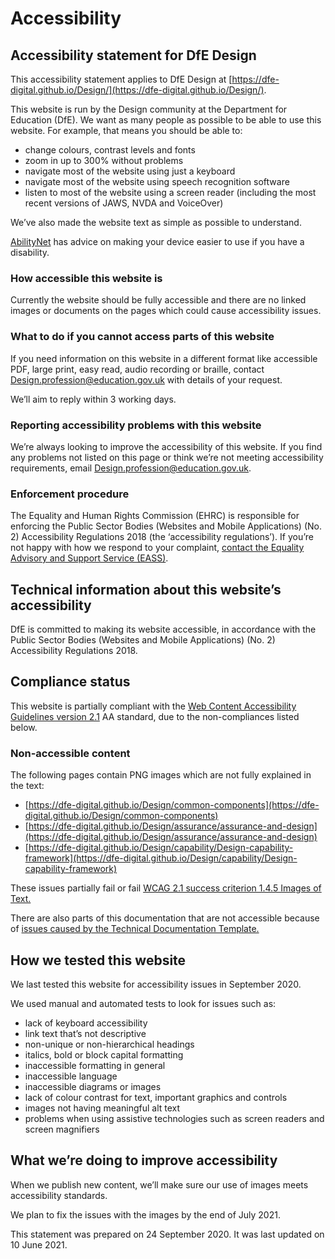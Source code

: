 # Accessibility

## Accessibility statement for DfE Design

This accessibility statement applies to DfE Design at [https://dfe-digital.github.io/Design/](https://dfe-digital.github.io/Design/).

This website is run by the Design community at the Department for Education (DfE). We want as many people as possible to be able to use this website. For example, that means you should be able to:

+ change colours, contrast levels and fonts
+ zoom in up to 300% without problems
+ navigate most of the website using just a keyboard
+ navigate most of the website using speech recognition software
+ listen to most of the website using a screen reader (including the most recent versions of JAWS, NVDA and VoiceOver)

We’ve also made the website text as simple as possible to understand.

[AbilityNet](https://mcmw.abilitynet.org.uk/) has advice on making your device easier to use if you have a disability.

### How accessible this website is

Currently the website should be fully accessible and there are no linked images or documents on the pages which could cause accessibility issues.

### What to do if you cannot access parts of this website

If you need information on this website in a different format like accessible PDF, large print, easy read, audio recording or braille, contact [Design.profession@education.gov.uk](mailto:Design.profession@education.gov.uk) with details of your request.

We’ll aim to reply within 3 working days.

### Reporting accessibility problems with this website

We’re always looking to improve the accessibility of this website. If you find any problems not listed on this page or think we’re not meeting accessibility requirements, email [Design.profession@education.gov.uk](mailto:Design.profession@education.gov.uk).

### Enforcement procedure

The Equality and Human Rights Commission (EHRC) is responsible for enforcing the Public Sector Bodies (Websites and Mobile Applications) (No. 2) Accessibility Regulations 2018 (the ‘accessibility regulations’). If you’re not happy with how we respond to your complaint, [contact the Equality Advisory and Support Service (EASS)](https://www.equalityadvisoryservice.com/).

## Technical information about this website’s accessibility

DfE is committed to making its website accessible, in accordance with the Public Sector Bodies (Websites and Mobile Applications) (No. 2) Accessibility Regulations 2018.

## Compliance status

This website is partially compliant with the [Web Content Accessibility Guidelines version 2.1](https://www.w3.org/TR/WCAG21/) AA standard, due to the non-compliances listed below.

### Non-accessible content

The following pages contain PNG images which are not fully explained in the text:

- [https://dfe-digital.github.io/Design/common-components](https://dfe-digital.github.io/Design/common-components)
- [https://dfe-digital.github.io/Design/assurance/assurance-and-design](https://dfe-digital.github.io/Design/assurance/assurance-and-design)
- [https://dfe-digital.github.io/Design/capability/Design-capability-framework](https://dfe-digital.github.io/Design/capability/Design-capability-framework)

These issues partially fail or fail [WCAG 2.1 success criterion 1.4.5 Images of Text.](https://www.w3.org/TR/2008/WD-UNDERSTANDING-WCAG20-20081103/visual-audio-contrast-text-presentation.html)

There are also parts of this documentation that are not accessible because of [issues caused by the Technical Documentation Template.](https://tdt-documentation.london.cloudapps.digital/accessibility/#using-the-technical-documentation-template-for-your-own-documentation)

## How we tested this website

We last tested this website for accessibility issues in September 2020.

We used manual and automated tests to look for issues such as:

- lack of keyboard accessibility
- link text that’s not descriptive
- non-unique or non-hierarchical headings
- italics, bold or block capital formatting
- inaccessible formatting in general
- inaccessible language
- inaccessible diagrams or images
- lack of colour contrast for text, important graphics and controls
- images not having meaningful alt text
- problems when using assistive technologies such as screen readers and screen magnifiers

## What we’re doing to improve accessibility

When we publish new content, we’ll make sure our use of images meets accessibility standards.

We plan to fix the issues with the images by the end of July 2021.

This statement was prepared on 24 September 2020. It was last updated on 10 June 2021.
